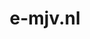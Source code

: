 ---
layout: post
title: "e-mjv.nl"
internal_url: "/dutchgov/e-mjv.nl.html"
subdomains_count: 3
all_subdomains_count: 3
urls_count: 3
ssl_rank: 0
http_rank: 51.666666666667
url_link: /data/e-mjv.nl/urls.txt
all_subdomains_link: /data/e-mjv.nl/all_subdomains.txt
subdomains_link: /data/e-mjv.nl/subdomains.txt
categories: dutchgov
---